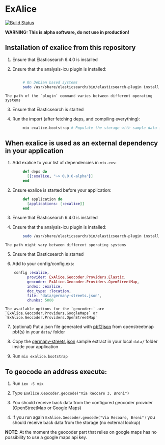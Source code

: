 # ExAlice

[![Build Status](https://travis-ci.org/kpanic/exalice.svg?branch=master)](https://travis-ci.org/kpanic/exalice)

**WARNING: This is alpha software, do not use in production!**

## Installation of exalice from this repository

  1. Ensure that Elasticsearch 6.4.0 is installed

  2. Ensure that the analysis-icu plugin is installed:

```bash

        # On Debian based systems
        sudo /usr/share/elasticsearch/bin/elasticsearch-plugin install analysis-icu
```

    The path of the `plugin` command varies between different operating systems

  3. Ensure that Elasticsearch is started

  4. Run the import (after fetching deps, and compiling everything):

```bash
        mix exalice.bootstrap # Populate the storage with sample data in this repository
```

## When exalice is used as an external dependency in your application

  1. Add exalice to your list of dependencies in `mix.exs`:

```elixir
        def deps do
          [{:exalice, "~> 0.0.6-alpha"}]
        end
```

  2. Ensure exalice is started before your application:

```elixir
        def application do
          [applications: [:exalice]]
        end
```

  3. Ensure that Elasticsearch 6.4.0 is installed

  4. Ensure that the analysis-icu plugin is installed:

```bash
        sudo /usr/share/elasticsearch/bin/elasticsearch-plugin install analysis-icu
```

    The path might vary between different operating systems

  5. Ensure that Elasticsearch is started

  6. Add to your config/config.exs:

```elixir
    config :exalice,
          provider: ExAlice.Geocoder.Providers.Elastic,
          geocoder: ExAlice.Geocoder.Providers.OpenStreetMap,
          index: :exalice,
          doc_type: :location,
          file: "data/germany-streets.json",
          chunks: 5000
```

    The available options for the `geocoder:` are
    `ExAlice.Geocoder.Providers.GoogleMaps` or
    `ExAlice.Geocoder.Providers.OpenStreetMap`

  7. (optional) Put a json file generated with [pbf2json](https://github.com/pelias/pbf2json) from openstreetmap pbf(s) in your `data/` folder

  8. Copy the [germany-streets.json](https://github.com/kpanic/exalice/blob/master/data/germany-streets.json) sample extract in your local `data/` folder inside your application

  9. Run `mix exalice.bootstrap`



## To geocode an address execute:

  1. Run `iex -S mix`

  2. Type `ExAlice.Geocoder.geocode("Via Recoaro 3, Broni")`

  3. You should receive back data from the configured geocoder provider
     (OpenStreetMap or Google Maps)

  4. If you run again `ExAlice.Geocoder.geocode("Via Recoaro, Broni")` you should receive back data from the storage (no external lookup)

**NOTE**: At the moment the geocoder part that relies on google maps has no
possibility to use a google maps api key.
